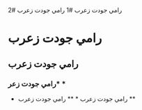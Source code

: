 رامي جودت زعرب #1
رامي جودت زعرب #2
# رامي جودت زعرب
## رامي جودت زعرب

### رامي جودت زعر* * 
* رامي جودت زعرب *
  ** رامي جودت زعرب **

